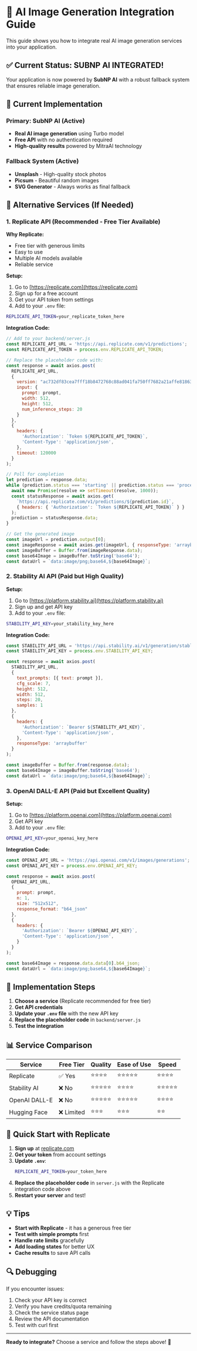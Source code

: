 # 🤖 AI Image Generation Integration Guide

This guide shows you how to integrate real AI image generation services into your application.

## ✅ Current Status: SUBNP AI INTEGRATED!

Your application is now powered by **SubNP AI** with a robust fallback system that ensures reliable image generation.

## 🎯 Current Implementation

### **Primary: SubNP AI** (Active)
- **Real AI image generation** using Turbo model
- **Free API** with no authentication required
- **High-quality results** powered by MitraAI technology

### **Fallback System** (Active)
- **Unsplash** - High-quality stock photos
- **Picsum** - Beautiful random images
- **SVG Generator** - Always works as final fallback

## 🔄 Alternative Services (If Needed)

### 1. **Replicate API** (Recommended - Free Tier Available)

**Why Replicate:**
- Free tier with generous limits
- Easy to use
- Multiple AI models available
- Reliable service

**Setup:**
1. Go to [https://replicate.com](https://replicate.com)
2. Sign up for a free account
3. Get your API token from settings
4. Add to your `.env` file:

```bash
REPLICATE_API_TOKEN=your_replicate_token_here
```

**Integration Code:**
```javascript
// Add to your backend/server.js
const REPLICATE_API_URL = 'https://api.replicate.com/v1/predictions';
const REPLICATE_API_TOKEN = process.env.REPLICATE_API_TOKEN;

// Replace the placeholder code with:
const response = await axios.post(
  REPLICATE_API_URL,
  {
    version: "ac732df83cea7fff18b8472768c88ad041fa750ff7682a21affe81863cbe77e4", // Stable Diffusion XL
    input: {
      prompt: prompt,
      width: 512,
      height: 512,
      num_inference_steps: 20
    }
  },
  {
    headers: {
      'Authorization': `Token ${REPLICATE_API_TOKEN}`,
      'Content-Type': 'application/json',
    },
    timeout: 120000
  }
);

// Poll for completion
let prediction = response.data;
while (prediction.status === 'starting' || prediction.status === 'processing') {
  await new Promise(resolve => setTimeout(resolve, 1000));
  const statusResponse = await axios.get(
    `https://api.replicate.com/v1/predictions/${prediction.id}`,
    { headers: { 'Authorization': `Token ${REPLICATE_API_TOKEN}` } }
  );
  prediction = statusResponse.data;
}

// Get the generated image
const imageUrl = prediction.output[0];
const imageResponse = await axios.get(imageUrl, { responseType: 'arraybuffer' });
const imageBuffer = Buffer.from(imageResponse.data);
const base64Image = imageBuffer.toString('base64');
const dataUrl = `data:image/png;base64,${base64Image}`;
```

### 2. **Stability AI API** (Paid but High Quality)

**Setup:**
1. Go to [https://platform.stability.ai](https://platform.stability.ai)
2. Sign up and get API key
3. Add to your `.env` file:

```bash
STABILITY_API_KEY=your_stability_key_here
```

**Integration Code:**
```javascript
const STABILITY_API_URL = 'https://api.stability.ai/v1/generation/stable-diffusion-xl-1024-v1-0/text-to-image';
const STABILITY_API_KEY = process.env.STABILITY_API_KEY;

const response = await axios.post(
  STABILITY_API_URL,
  {
    text_prompts: [{ text: prompt }],
    cfg_scale: 7,
    height: 512,
    width: 512,
    steps: 20,
    samples: 1
  },
  {
    headers: {
      'Authorization': `Bearer ${STABILITY_API_KEY}`,
      'Content-Type': 'application/json',
    },
    responseType: 'arraybuffer'
  }
);

const imageBuffer = Buffer.from(response.data);
const base64Image = imageBuffer.toString('base64');
const dataUrl = `data:image/png;base64,${base64Image}`;
```

### 3. **OpenAI DALL-E API** (Paid but Excellent Quality)

**Setup:**
1. Go to [https://platform.openai.com](https://platform.openai.com)
2. Get API key
3. Add to your `.env` file:

```bash
OPENAI_API_KEY=your_openai_key_here
```

**Integration Code:**
```javascript
const OPENAI_API_URL = 'https://api.openai.com/v1/images/generations';
const OPENAI_API_KEY = process.env.OPENAI_API_KEY;

const response = await axios.post(
  OPENAI_API_URL,
  {
    prompt: prompt,
    n: 1,
    size: "512x512",
    response_format: "b64_json"
  },
  {
    headers: {
      'Authorization': `Bearer ${OPENAI_API_KEY}`,
      'Content-Type': 'application/json',
    }
  }
);

const base64Image = response.data.data[0].b64_json;
const dataUrl = `data:image/png;base64,${base64Image}`;
```

## 🔧 Implementation Steps

1. **Choose a service** (Replicate recommended for free tier)
2. **Get API credentials**
3. **Update your `.env` file** with the new API key
4. **Replace the placeholder code** in `backend/server.js`
5. **Test the integration**

## 📊 Service Comparison

| Service | Free Tier | Quality | Ease of Use | Speed |
|---------|-----------|---------|-------------|-------|
| Replicate | ✅ Yes | ⭐⭐⭐⭐ | ⭐⭐⭐⭐⭐ | ⭐⭐⭐⭐ |
| Stability AI | ❌ No | ⭐⭐⭐⭐⭐ | ⭐⭐⭐⭐ | ⭐⭐⭐⭐⭐ |
| OpenAI DALL-E | ❌ No | ⭐⭐⭐⭐⭐ | ⭐⭐⭐⭐⭐ | ⭐⭐⭐⭐ |
| Hugging Face | ❌ Limited | ⭐⭐⭐ | ⭐⭐⭐ | ⭐⭐ |

## 🚀 Quick Start with Replicate

1. **Sign up** at [replicate.com](https://replicate.com)
2. **Get your token** from account settings
3. **Update `.env`**:
   ```bash
   REPLICATE_API_TOKEN=your_token_here
   ```
4. **Replace the placeholder code** in `server.js` with the Replicate integration code above
5. **Restart your server** and test!

## 💡 Tips

- **Start with Replicate** - it has a generous free tier
- **Test with simple prompts** first
- **Handle rate limits** gracefully
- **Add loading states** for better UX
- **Cache results** to save API calls

## 🔍 Debugging

If you encounter issues:
1. Check your API key is correct
2. Verify you have credits/quota remaining
3. Check the service status page
4. Review the API documentation
5. Test with curl first

---

**Ready to integrate?** Choose a service and follow the steps above! 🎨
